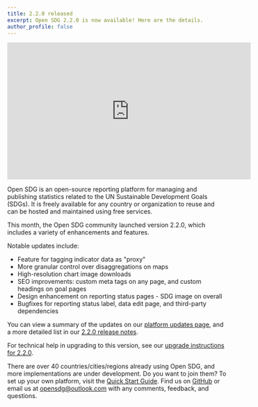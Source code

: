 ```yaml
---
title: 2.2.0 released
excerpt: Open SDG 2.2.0 is now available! Here are the details.
author_profile: false
---
```


<p>
<iframe width="560" height="315" src="https://www.youtube.com/embed/a6OEIyLwwSE?si=NatjTGHlX9CfkOB1" title="YouTube video player" frameborder="0" allow="accelerometer; autoplay; clipboard-write; encrypted-media; gyroscope; picture-in-picture; web-share" allowfullscreen></iframe>
</p>

Open SDG is an open-source reporting platform for managing and publishing statistics related to the UN Sustainable Development Goals (SDGs). It is freely available for any country or organization to reuse and can be hosted and maintained using free services.

This month, the Open SDG community launched version 2.2.0, which includes a variety of enhancements and features.

Notable updates include:

* Feature for tagging indicator data as "proxy"
* More granular control over disaggregations on maps
* High-resolution chart image downloads
* SEO improvements: custom meta tags on any page, and custom headings on goal pages
* Design enhancement on reporting status pages - SDG image on overall
* Bugfixes for reporting status label, data edit page, and third-party dependencies

You can view a summary of the updates on our [platform updates page](https://open-sdg.readthedocs.io/en/latest/updates/), and a more detailed list in our [2.2.0 release notes](https://github.com/open-sdg/open-sdg/releases/tag/2.2.0).

For technical help in upgrading to this version, see our [upgrade instructions for 2.2.0](https://open-sdg.readthedocs.io/en/latest/upgrades/upgrading-2-2-0/).

There are over 40 countries/cities/regions already using Open SDG, and more implementations are under development. Do you want to join them? To set up your own platform, visit the [Quick Start Guide](https://open-sdg.readthedocs.io/en/latest/quick-start/). Find us on [GitHub](https://github.com/open-sdg/open-sdg) or email us at opensdg@outlook.com with any comments, feedback, and questions.
